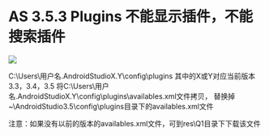 AS 3.5.3 Plugins 不能显示插件，不能搜索插件
=====

![](./Q1/1.png)

C:\Users\用户名\.AndroidStudioX.Y\config\plugins 其中的X或Y对应当前版本3.3，3.4，3.5
将C:\Users\用户名\.AndroidStudioX.Y\config\plugins\availables.xml文件拷贝，
替换掉~\AndroidStudio3.5\config\plugins目录下的availables.xml文件

注意：如果没有以前的版本的availables.xml文件，可到res\Q1目录下下载该文件



